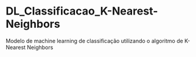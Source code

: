 # DL_Classificacao_K-Nearest-Neighbors
Modelo de machine learning de classificação utilizando o algoritmo de K-Nearest Neighbors
